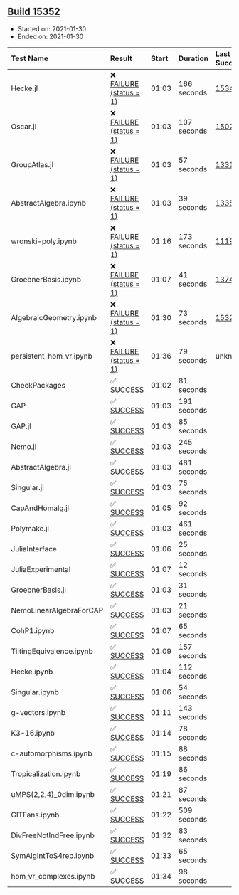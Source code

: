 ## [Build 15352](https://oscarci.mathematik.uni-kl.de/job/oscar/15352/)

* Started on: 2021-01-30
* Ended on: 2021-01-30

| Test Name    | Result | Start | Duration | Last Success | First Failure |
|:-------------|:-------|:------|:---------|:-------------|:--------------|
| Hecke.jl | ❌ [FAILURE (status = 1)](https://oscarci.mathematik.uni-kl.de/job/oscar/15352/artifact/logs/build-15352/Hecke.jl.log) | 01:03 | 166 seconds | [15344](https://oscarci.mathematik.uni-kl.de/job/oscar/15344/) | [15348](https://oscarci.mathematik.uni-kl.de/job/oscar/15348/) |
| Oscar.jl | ❌ [FAILURE (status = 1)](https://oscarci.mathematik.uni-kl.de/job/oscar/15352/artifact/logs/build-15352/Oscar.jl.log) | 01:03 | 107 seconds | [15079](https://oscarci.mathematik.uni-kl.de/job/oscar/15079/) | [15080](https://oscarci.mathematik.uni-kl.de/job/oscar/15080/) |
| GroupAtlas.jl | ❌ [FAILURE (status = 1)](https://oscarci.mathematik.uni-kl.de/job/oscar/15352/artifact/logs/build-15352/GroupAtlas.jl.log) | 01:03 | 57 seconds | [13311](https://oscarci.mathematik.uni-kl.de/job/oscar/13311/) | [13312](https://oscarci.mathematik.uni-kl.de/job/oscar/13312/) |
| AbstractAlgebra.ipynb | ❌ [FAILURE (status = 1)](https://oscarci.mathematik.uni-kl.de/job/oscar/15352/artifact/logs/build-15352/AbstractAlgebra.ipynb.log) | 01:03 | 39 seconds | [13355](https://oscarci.mathematik.uni-kl.de/job/oscar/13355/) | [13356](https://oscarci.mathematik.uni-kl.de/job/oscar/13356/) |
| wronski-poly.ipynb | ❌ [FAILURE (status = 1)](https://oscarci.mathematik.uni-kl.de/job/oscar/15352/artifact/logs/build-15352/wronski-poly.ipynb.log) | 01:16 | 173 seconds | [11192](https://oscarci.mathematik.uni-kl.de/job/oscar/11192/) | [11193](https://oscarci.mathematik.uni-kl.de/job/oscar/11193/) |
| GroebnerBasis.ipynb | ❌ [FAILURE (status = 1)](https://oscarci.mathematik.uni-kl.de/job/oscar/15352/artifact/logs/build-15352/GroebnerBasis.ipynb.log) | 01:07 | 41 seconds | [13748](https://oscarci.mathematik.uni-kl.de/job/oscar/13748/) | [13749](https://oscarci.mathematik.uni-kl.de/job/oscar/13749/) |
| AlgebraicGeometry.ipynb | ❌ [FAILURE (status = 1)](https://oscarci.mathematik.uni-kl.de/job/oscar/15352/artifact/logs/build-15352/AlgebraicGeometry.ipynb.log) | 01:30 | 73 seconds | [15322](https://oscarci.mathematik.uni-kl.de/job/oscar/15322/) | [15323](https://oscarci.mathematik.uni-kl.de/job/oscar/15323/) |
| persistent_hom_vr.ipynb | ❌ [FAILURE (status = 1)](https://oscarci.mathematik.uni-kl.de/job/oscar/15352/artifact/logs/build-15352/persistent_hom_vr.ipynb.log) | 01:36 | 79 seconds | unknown | unknown |
| CheckPackages | ✅ [SUCCESS](https://oscarci.mathematik.uni-kl.de/job/oscar/15352/artifact/logs/build-15352/CheckPackages.log) | 01:02 | 81 seconds |  |  |
| GAP | ✅ [SUCCESS](https://oscarci.mathematik.uni-kl.de/job/oscar/15352/artifact/logs/build-15352/GAP.log) | 01:03 | 191 seconds |  |  |
| GAP.jl | ✅ [SUCCESS](https://oscarci.mathematik.uni-kl.de/job/oscar/15352/artifact/logs/build-15352/GAP.jl.log) | 01:03 | 85 seconds |  |  |
| Nemo.jl | ✅ [SUCCESS](https://oscarci.mathematik.uni-kl.de/job/oscar/15352/artifact/logs/build-15352/Nemo.jl.log) | 01:03 | 245 seconds |  |  |
| AbstractAlgebra.jl | ✅ [SUCCESS](https://oscarci.mathematik.uni-kl.de/job/oscar/15352/artifact/logs/build-15352/AbstractAlgebra.jl.log) | 01:03 | 481 seconds |  |  |
| Singular.jl | ✅ [SUCCESS](https://oscarci.mathematik.uni-kl.de/job/oscar/15352/artifact/logs/build-15352/Singular.jl.log) | 01:03 | 75 seconds |  |  |
| CapAndHomalg.jl | ✅ [SUCCESS](https://oscarci.mathematik.uni-kl.de/job/oscar/15352/artifact/logs/build-15352/CapAndHomalg.jl.log) | 01:05 | 92 seconds |  |  |
| Polymake.jl | ✅ [SUCCESS](https://oscarci.mathematik.uni-kl.de/job/oscar/15352/artifact/logs/build-15352/Polymake.jl.log) | 01:03 | 461 seconds |  |  |
| JuliaInterface | ✅ [SUCCESS](https://oscarci.mathematik.uni-kl.de/job/oscar/15352/artifact/logs/build-15352/JuliaInterface.log) | 01:06 | 25 seconds |  |  |
| JuliaExperimental | ✅ [SUCCESS](https://oscarci.mathematik.uni-kl.de/job/oscar/15352/artifact/logs/build-15352/JuliaExperimental.log) | 01:07 | 12 seconds |  |  |
| GroebnerBasis.jl | ✅ [SUCCESS](https://oscarci.mathematik.uni-kl.de/job/oscar/15352/artifact/logs/build-15352/GroebnerBasis.jl.log) | 01:03 | 31 seconds |  |  |
| NemoLinearAlgebraForCAP | ✅ [SUCCESS](https://oscarci.mathematik.uni-kl.de/job/oscar/15352/artifact/logs/build-15352/NemoLinearAlgebraForCAP.log) | 01:03 | 21 seconds |  |  |
| CohP1.ipynb | ✅ [SUCCESS](https://oscarci.mathematik.uni-kl.de/job/oscar/15352/artifact/logs/build-15352/CohP1.ipynb.log) | 01:07 | 65 seconds |  |  |
| TiltingEquivalence.ipynb | ✅ [SUCCESS](https://oscarci.mathematik.uni-kl.de/job/oscar/15352/artifact/logs/build-15352/TiltingEquivalence.ipynb.log) | 01:09 | 157 seconds |  |  |
| Hecke.ipynb | ✅ [SUCCESS](https://oscarci.mathematik.uni-kl.de/job/oscar/15352/artifact/logs/build-15352/Hecke.ipynb.log) | 01:04 | 112 seconds |  |  |
| Singular.ipynb | ✅ [SUCCESS](https://oscarci.mathematik.uni-kl.de/job/oscar/15352/artifact/logs/build-15352/Singular.ipynb.log) | 01:06 | 54 seconds |  |  |
| g-vectors.ipynb | ✅ [SUCCESS](https://oscarci.mathematik.uni-kl.de/job/oscar/15352/artifact/logs/build-15352/g-vectors.ipynb.log) | 01:11 | 143 seconds |  |  |
| K3-16.ipynb | ✅ [SUCCESS](https://oscarci.mathematik.uni-kl.de/job/oscar/15352/artifact/logs/build-15352/K3-16.ipynb.log) | 01:14 | 78 seconds |  |  |
| c-automorphisms.ipynb | ✅ [SUCCESS](https://oscarci.mathematik.uni-kl.de/job/oscar/15352/artifact/logs/build-15352/c-automorphisms.ipynb.log) | 01:15 | 88 seconds |  |  |
| Tropicalization.ipynb | ✅ [SUCCESS](https://oscarci.mathematik.uni-kl.de/job/oscar/15352/artifact/logs/build-15352/Tropicalization.ipynb.log) | 01:19 | 86 seconds |  |  |
| uMPS(2,2,4)_0dim.ipynb | ✅ [SUCCESS](https://oscarci.mathematik.uni-kl.de/job/oscar/15352/artifact/logs/build-15352/uMPS-2-2-4-_0dim.ipynb.log) | 01:21 | 87 seconds |  |  |
| GITFans.ipynb | ✅ [SUCCESS](https://oscarci.mathematik.uni-kl.de/job/oscar/15352/artifact/logs/build-15352/GITFans.ipynb.log) | 01:22 | 509 seconds |  |  |
| DivFreeNotIndFree.ipynb | ✅ [SUCCESS](https://oscarci.mathematik.uni-kl.de/job/oscar/15352/artifact/logs/build-15352/DivFreeNotIndFree.ipynb.log) | 01:32 | 83 seconds |  |  |
| SymAlgIntToS4rep.ipynb | ✅ [SUCCESS](https://oscarci.mathematik.uni-kl.de/job/oscar/15352/artifact/logs/build-15352/SymAlgIntToS4rep.ipynb.log) | 01:33 | 65 seconds |  |  |
| hom_vr_complexes.ipynb | ✅ [SUCCESS](https://oscarci.mathematik.uni-kl.de/job/oscar/15352/artifact/logs/build-15352/hom_vr_complexes.ipynb.log) | 01:34 | 98 seconds |  |  |
